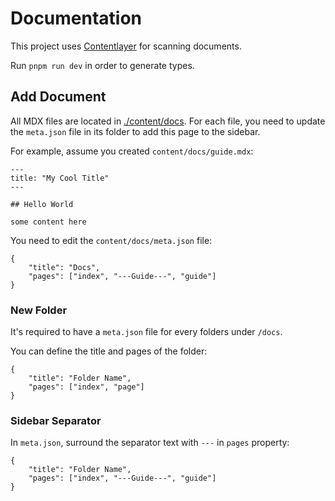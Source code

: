 # Documentation

This project uses [Contentlayer](https://www.contentlayer.dev/) for scanning documents.

Run `pnpm run dev` in order to generate types.

## Add Document

All MDX files are located in [./content/docs](./content/docs).
For each file, you need to update the `meta.json` file in its folder to add this page to the sidebar.

For example, assume you created `content/docs/guide.mdx`:

```mdx
---
title: "My Cool Title"
---

## Hello World

some content here
```

You need to edit the `content/docs/meta.json` file:

```
{
    "title": "Docs",
    "pages": ["index", "---Guide---", "guide"]
}
```

### New Folder

It's required to have a `meta.json` file for every folders under `/docs`.

You can define the title and pages of the folder:

```
{
    "title": "Folder Name",
    "pages": ["index", "page"]
}
```

### Sidebar Separator

In `meta.json`, surround the separator text with `---` in `pages` property:

```
{
    "title": "Folder Name",
    "pages": ["index", "---Guide---", "guide"]
}
```

